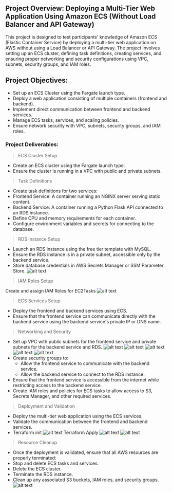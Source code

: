 ## Project Overview: Deploying a Multi-Tier Web Application Using Amazon ECS (Without Load Balancer and API Gateway)
This project is designed to test participants' knowledge of Amazon ECS (Elastic Container Service) by deploying a multi-tier web application on AWS without using a Load Balancer or API Gateway. The project involves setting up an ECS cluster, defining task definitions, creating services, and ensuring proper networking and security configurations using VPC, subnets, security groups, and IAM roles.
## Project Objectives:
- Set up an ECS Cluster using the Fargate launch type.
- Deploy a web application consisting of multiple containers (frontend and backend).
- Implement direct communication between frontend and backend services.
- Manage ECS tasks, services, and scaling policies.
- Ensure network security with VPC, subnets, security groups, and IAM roles.
### Project Deliverables:
> ECS Cluster Setup

- Create an ECS cluster using the Fargate launch type.
- Ensure the cluster is running in a VPC with public and private subnets.

> Task Definitions
- Create task definitions for two services:
- Frontend Service: A container running an NGINX server serving static content.
- Backend Service: A container running a Python Flask API connected to an RDS instance.
- Define CPU and memory requirements for each container.
- Configure environment variables and secrets for connecting to the database.

> RDS Instance Setup
- Launch an RDS instance using the free tier template with MySQL.
- Ensure the RDS instance is in a private subnet, accessible only by the backend service.
- Store database credentials in AWS Secrets Manager or SSM Parameter Store.
![alt text](<Screenshot from 2024-09-02 00-28-11.png>)

> IAM Roles Setup

Create and assign IAM Roles for EC2Tasks
![alt text](<Screenshot from 2024-09-02 00-32-17.png>)

> ECS Services Setup

- Deploy the frontend and backend services using ECS.
- Ensure that the frontend service can communicate directly with the backend service using the backend service's private IP or DNS name.

> Networking and Security

- Set up VPC with public subnets for the frontend service and private subnets for the backend service and RDS.
![alt text](<Screenshot from 2024-09-02 00-34-39.png>)
![alt text](<Screenshot from 2024-09-02 00-35-50.png>)
![alt text](<Screenshot from 2024-09-02 00-36-17.png>)
![alt text](<Screenshot from 2024-09-02 00-36-49.png>)
![alt text](<Screenshot from 2024-09-02 00-37-13.png>)
- Create security groups to:
    - Allow the frontend service to communicate with the backend service.
    - Allow the backend service to connect to the RDS instance.
- Ensure that the frontend service is accessible from the internet while restricting access to the backend service.
- Create IAM roles and policies for ECS tasks to allow access to S3, Secrets Manager, and other required services.


> Deployment and Validation

- Deploy the multi-tier web application using the ECS services.
- Validate the communication between the frontend and backend services.
- Terraform init
![alt text](<Screenshot from 2024-09-02 00-24-06.png>)
Terraform Apply
![alt text](<Screenshot from 2024-09-02 00-24-26.png>)
![alt text](<Screenshot from 2024-09-02 00-27-18.png>)

> Resource Cleanup
- Once the deployment is validated, ensure that all AWS resources are properly terminated:
- Stop and delete ECS tasks and services.
- Delete the ECS cluster.
- Terminate the RDS instance.
- Clean up any associated S3 buckets, IAM roles, and security groups.
![alt text](<Screenshot from 2024-09-02 00-43-32.png>)